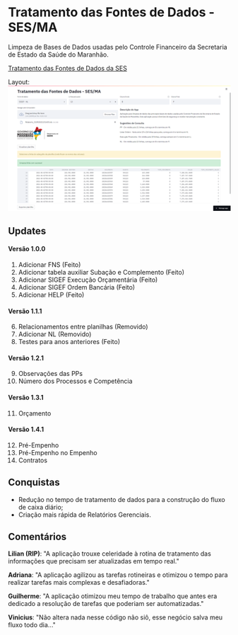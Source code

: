 # Tratamento das Fontes de Dados - SES/MA

Limpeza de Bases de Dados usadas pelo Controle Financeiro da Secretaria de Estado da Saúde do Maranhão.

[Tratamento das Fontes de Dados da SES](https://tiagolofi-sesma-app-app-hdegvk.streamlit.app/)

Layout:
![](img/front.png)

## Updates

#### Versão 1.0.0

1. Adicionar FNS (Feito)
2. Adicionar tabela auxiliar Subação e Complemento (Feito)
3. Adicionar SIGEF Execução Orçamentária (Feito)
4. Adicionar SIGEF Ordem Bancária (Feito)
5. Adicionar HELP (Feito)

#### Versão 1.1.1

6. Relacionamentos entre planilhas (Removido)
7. Adicionar NL (Removido)
8. Testes para anos anteriores (Feito)

#### Versão 1.2.1

9. Observações das PPs
10. Número dos Processos e Competência

#### Versão 1.3.1

11. Orçamento

#### Versão 1.4.1

12. Pré-Empenho
13. Pré-Empenho no Empenho
14. Contratos

## Conquistas

* Redução no tempo de tratamento de dados para a construção do fluxo de caixa diário;
* Criação mais rápida de Relatórios Gerenciais.

## Comentários

**Lilian (RIP)**: "A aplicação trouxe celeridade à rotina de tratamento das informações que precisam ser atualizadas em tempo real."

**Adriana**: "A aplicação agilizou as tarefas rotineiras e otimizou o tempo para realizar tarefas mais complexas e desafiadoras."

**Guilherme**: "A aplicação otimizou meu tempo de trabalho que antes era dedicado a resolução de tarefas que poderiam ser automatizadas."

**Vinicius**: "Não altera nada nesse código não siô, esse negócio salva meu fluxo todo dia..."